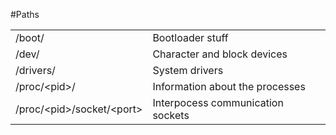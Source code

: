 #Paths

<table>
<tr><td>    /boot/                                  </td><td>Bootloader stuff                   </td></tr>
<tr><td>    /dev/                                   </td><td>Character and block devices        </td></tr>
<tr><td>    /drivers/                               </td><td>System drivers                     </td></tr>
<tr><td>    /proc/&lt;pid&gt;/                      </td><td>Information about the processes    </td></tr>
<tr><td>    /proc/&lt;pid&gt;/socket/&lt;port&gt;   </td><td>Interpocess communication sockets  </td></tr>
</table>


